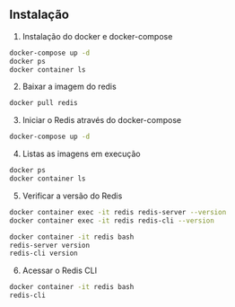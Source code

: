 ## Instalação

1. Instalação do docker e docker-compose
```bash
docker-compose up -d
docker ps
docker container ls
```

2. Baixar a imagem do redis
```bash
docker pull redis
```

3. Iniciar o Redis através do docker-compose
```bash
docker-compose up -d
```
4. Listas as imagens em execução
```bash
docker ps
docker container ls
```

5. Verificar a versão do Redis
```bash
docker container exec -it redis redis-server --version
docker container exec -it redis redis-cli --version

docker container -it redis bash
redis-server version
redis-cli version
```
6. Acessar o Redis CLI
```bash
docker container -it redis bash
redis-cli
```